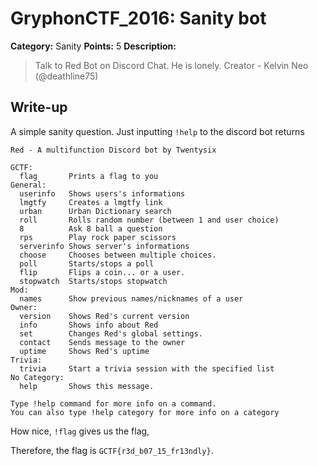 # GryphonCTF_2016: Sanity bot

**Category:** Sanity
**Points:** 5
**Description:**

>Talk to Red Bot on Discord Chat. He is lonely.
Creator - Kelvin Neo (@deathline75)

## Write-up
A simple sanity question. Just inputting `!help` to the discord bot returns

    Red - A multifunction Discord bot by Twentysix

    GCTF:
      flag       Prints a flag to you
    General:
      userinfo   Shows users's informations
      lmgtfy     Creates a lmgtfy link
      urban      Urban Dictionary search
      roll       Rolls random number (between 1 and user choice)
      8          Ask 8 ball a question
      rps        Play rock paper scissors
      serverinfo Shows server's informations
      choose     Chooses between multiple choices.
      poll       Starts/stops a poll
      flip       Flips a coin... or a user.
      stopwatch  Starts/stops stopwatch
    Mod:
      names      Show previous names/nicknames of a user
    Owner:
      version    Shows Red's current version
      info       Shows info about Red
      set        Changes Red's global settings.
      contact    Sends message to the owner
      uptime     Shows Red's uptime
    Trivia:
      trivia     Start a trivia session with the specified list
    ​No Category:
      help       Shows this message.

    Type !help command for more info on a command.
    You can also type !help category for more info on a category

How nice, `!flag` gives us the flag,

Therefore, the flag is `GCTF{r3d_b07_15_fr13ndly}`.

